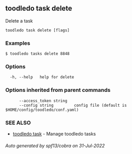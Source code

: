 ## toodledo task delete

Delete a task

```
toodledo task delete [flags]
```

### Examples

```
$ toodledo tasks delete 8848

```

### Options

```
  -h, --help   help for delete
```

### Options inherited from parent commands

```
      --access_token string   
      --config string         config file (default is $HOME/config/toodledo/conf.yaml)
```

### SEE ALSO

* [toodledo task](toodledo_task.md)	 - Manage toodledo tasks

###### Auto generated by spf13/cobra on 31-Jul-2022
